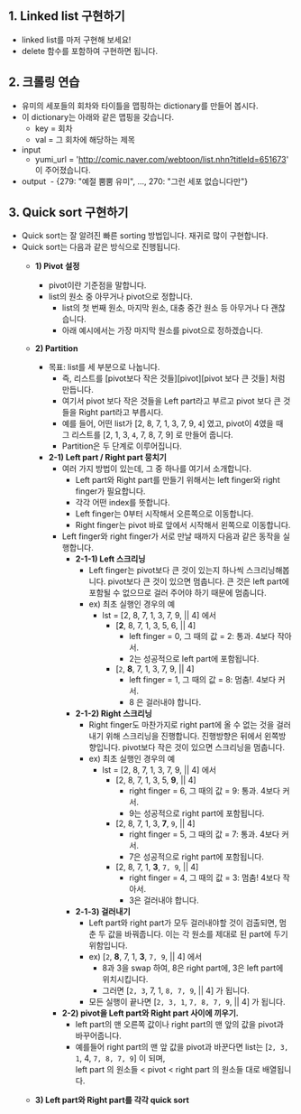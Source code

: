 ## 1. Linked list 구현하기
- linked list를 마저 구현해 보세요!
- delete 함수를 포함하여 구현하면 됩니다.

## 2. 크롤링 연습
- 유미의 세포들의 회차와 타이틀을 맵핑하는 dictionary를 만들어 봅시다.
- 이 dictionary는 아래와 같은 맵핑을 갖습니다.
  - key = 회차
  - val = 그 회차에 해당하는 제목
- input
  - yumi_url = 'http://comic.naver.com/webtoon/list.nhn?titleId=651673' 이 주어졌습니다.
- output
  - {279: "예절 뿜뿜 유미", ..., 270: "그런 세포 없습니다만"}
  
## 3. Quick sort 구현하기
- Quick sort는 잘 알려진 빠른 sorting 방법입니다. 재귀로 많이 구현합니다.
- Quick sort는 다음과 같은 방식으로 진행됩니다.
  - **1) Pivot 설정**
    - pivot이란 기준점을 말합니다.
    - list의 원소 중 아무거나 pivot으로 정합니다.
      - list의 첫 번째 원소, 마지막 원소, 대충 중간 원소 등 아무거나 다 괜찮습니다.
      - 아래 예시에서는 가장 마지막 원소를 pivot으로 정하겠습니다.
      
  - **2) Partition**
    - 목표: list를 세 부분으로 나눕니다.
      - 즉, 리스트를 [pivot보다 작은 것들][pivot][pivot 보다 큰 것들] 처럼 만듭니다.
      - 여기서 pivot 보다 작은 것들을 Left part라고 부르고 pivot 보다 큰 것들을 Right part라고 부릅시다.
      - 예를 들어, 어떤 list가 [2, 8, 7, 1, 3, 7, 9, `4`] 였고, pivot이 4였을 때<br>
        그 리스트를 [2, 1, 3, `4`, 7, 8, 7, 9] 로 만들어 줍니다.
      - Partition은 두 단계로 이루어집니다.
    - **2-1) Left part / Right part 뭉치기**
      - 여러 가지 방법이 있는데, 그 중 하나를 여기서 소개합니다.
        - Left part와 Right part를 만들기 위해서는 left finger와 right finger가 필요합니다. 
        - 각각 어떤 index를 뜻합니다.
        - Left finger는 0부터 시작해서 오른쪽으로 이동합니다.
        - Right finger는 pivot 바로 앞에서 시작해서 왼쪽으로 이동합니다.
      - Left finger와 right finger가 서로 만날 때까지 다음과 같은 동작을 실행합니다.
        - **2-1-1) Left 스크리닝** 
          - Left finger는 pivot보다 큰 것이 있는지 하나씩 스크리닝해봅니다. pivot보다 큰 것이 있으면 멈춥니다. 큰 것은 left part에 포함될 수 없으므로 걸러 주어야 하기 때문에 멈춥니다.
          - ex) 최초 실행인 경우의 예
            - lst = [2, 8, 7, 1, 3, 7, 9, || 4] 에서
              - [**2**, 8, 7, 1, 3, 5, 6, || 4]
                - left finger = 0, 그 때의 값 = 2: 통과. 4보다 작아서.
                - 2는 성공적으로 left part에 포함됩니다.
              - [`2`, **8**, 7, 1, 3, 7, 9, || 4]
                - left finger = 1, 그 때의 값 = 8: 멈춤!. 4보다 커서.
                - 8 은 걸러내야 합니다.
        - **2-1-2) Right 스크리닝** 
          - Right finger도 마찬가지로 right part에 올 수 없는 것을 걸러내기 위해 스크리닝을 진행합니다. 진행방향은 뒤에서 왼쪽방향입니다. pivot보다 작은 것이 있으면 스크리닝을 멈춥니다.
          - ex) 최초 실행인 경우의 예
            - lst = [2, 8, 7, 1, 3, 7, 9, || 4] 에서
              - [2, 8, 7, 1, 3, 5, **9**, || 4]
                - right finger = 6, 그 때의 값 = 9: 통과. 4보다 커서.
                - 9는 성공적으로 right part에 포함됩니다.
              - [2, 8, 7, 1, 3, **7**, `9`, || 4]
                - right finger = 5, 그 때의 값 = 7: 통과. 4보다 커서.
                - 7은 성공적으로 right part에 포함됩니다.
              - [2, 8, 7, 1, **3**, `7, 9`, || 4]
                - right finger = 4, 그 때의 값 = 3: 멈춤! 4보다 작아서.
                - 3은 걸러내야 합니다.
        - **2-1-3) 걸러내기** 
          - Left part와 right part가 모두 걸러내야할 것이 검출되면, 멈춘 두 값을 바꿔줍니다. 이는 각 원소를 제대로 된 part에 두기 위함입니다.
          - ex) [`2`, **8**, 7, 1, **3**, `7, 9`, || 4] 에서
            - 8과 3을 swap 하여, 8은 right part에, 3은 left part에 위치시킵니다.
            - 그러면 [`2, 3`, 7, 1, `8, 7, 9`, || 4] 가 됩니다. 
          - 모든 실행이 끝나면 [`2, 3, 1`, `7, 8, 7, 9`, || 4] 가 됩니다.
      - **2-2) pivot을 Left part와 Right part 사이에 끼우기.**
        - left part의 맨 오른쪽 값이나 right part의 맨 앞의 값을 pivot과 바꾸어줍니다.
        - 예를들어 right part의 맨 앞 값을 pivot과 바꾼다면 list는 [`2, 3, 1`, 4, `7, 8, 7, 9`] 이 되며,<br>
        left part 의 원소들 < pivot < right part 의 원소들 대로 배열됩니다.
  
  - **3) Left part와 Right part를 각각 quick sort**

